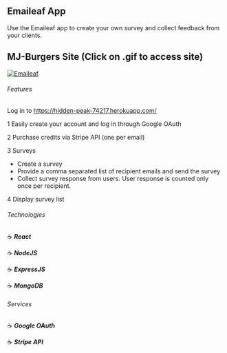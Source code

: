 ## Emaileaf App

Use the Emaileaf app to create your own survey and collect feedback from your clients.

## MJ-Burgers Site (Click on .gif to access site)

<a href="https://hidden-peak-74217.herokuapp.com/" target="_blank"><img src="https://user-images.githubusercontent.com/43181662/119440567-28ee3100-bcea-11eb-80f8-4b0acfdf32bc.gif" title="Emaileaf"/></a>

###### Features

Log in to https://hidden-peak-74217.herokuapp.com/

1 Easily create your account and log in through Google OAuth

2 Purchase credits via Stripe API (one per email)

3 Surveys

- Create a survey
- Provide a comma separated list of recipient emails and send the survey
- Collect survey response from users. User response is counted only once per recipient.

4 Display survey list

###### Technologies

:coffee: **_React_**

:coffee: **_NodeJS_**

:coffee: **_ExpressJS_**

:coffee: **_MongoDB_**

###### Services

:coffee: **_Google OAuth_**

:coffee: **_Stripe API_**
